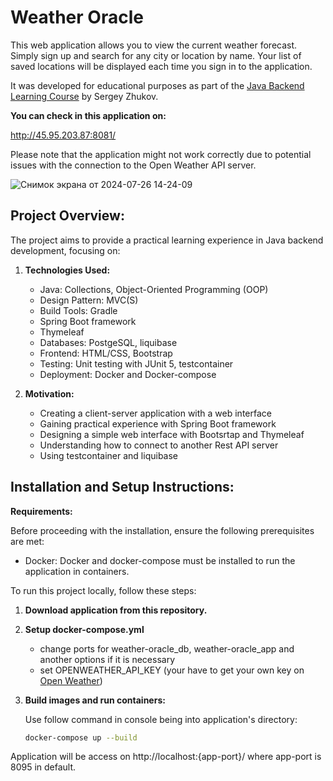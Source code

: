 # Weather Oracle

This web application allows you to view the current weather forecast. Simply sign up and search for any city or location by name. Your list of saved locations will be displayed each time you sign in to the application.

It was developed for educational purposes as part of the [Java Backend Learning Course](https://zhukovsd.github.io/java-backend-learning-course/) by Sergey Zhukov.

**You can check in this application on:**

http://45.95.203.87:8081/

Please note that the application might not work correctly due to potential issues with the connection to the Open Weather API server.

![Снимок экрана от 2024-07-26 14-24-09](https://github.com/user-attachments/assets/a12e8813-5605-48c8-8ba9-e232fcd837a4)

## Project Overview:

The project aims to provide a practical learning experience in Java backend development, focusing on:

1. **Technologies Used:**
    - Java: Collections, Object-Oriented Programming (OOP)
    - Design Pattern: MVC(S)
    - Build Tools: Gradle
    - Spring Boot framework
    - Thymeleaf
    - Databases: PostgeSQL, liquibase
    - Frontend: HTML/CSS, Bootstrap
    - Testing: Unit testing with JUnit 5, testcontainer
    - Deployment: Docker and Docker-compose

2. **Motivation:**
    - Creating a client-server application with a web interface
    - Gaining practical experience with Spring Boot framework
    - Designing a simple web interface with Bootsrtap and Thymeleaf
    - Understanding how to connect to another Rest API server
    - Using testcontainer and liquibase

## Installation and Setup Instructions:

**Requirements:**

Before proceeding with the installation, ensure the following prerequisites are met:

- Docker: Docker and docker-compose must be installed to run the application in containers.

To run this project locally, follow these steps:

1. **Download application from this repository.**

2. **Setup docker-compose.yml**
    - change ports for weather-oracle_db, weather-oracle_app and another options if it is necessary
    - set OPENWEATHER_API_KEY (your have to get your own key on [Open Weather](https://openweathermap.org/))
   
3. **Build images and run containers:**
   
   Use follow command in console being into application's directory:
   ```bash
   docker-compose up --build
   ```
  Application will be access on http://localhost:{app-port}/ where app-port is 8095 in default.


  
